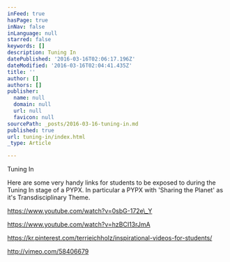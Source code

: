 ```yaml
---
inFeed: true
hasPage: true
inNav: false
inLanguage: null
starred: false
keywords: []
description: Tuning In
datePublished: '2016-03-16T02:06:17.196Z'
dateModified: '2016-03-16T02:04:41.435Z'
title: ''
author: []
authors: []
publisher:
  name: null
  domain: null
  url: null
  favicon: null
sourcePath: _posts/2016-03-16-tuning-in.md
published: true
url: tuning-in/index.html
_type: Article

---
```

Tuning In

Here are some very handy links for students to be exposed to during the Tuning In stage of a PYPX. In particular a PYPX with 'Sharing the Planet' as it's Transdisciplinary Theme. 

https://www.youtube.com/watch?v=0sbG-172e\_Y

https://www.youtube.com/watch?v=hzBCI13rJmA

https://kr.pinterest.com/terrieichholz/inspirational-videos-for-students/

**[][0]**

http://vimeo.com/58406679

[0]: http://vimeo.com/58406679